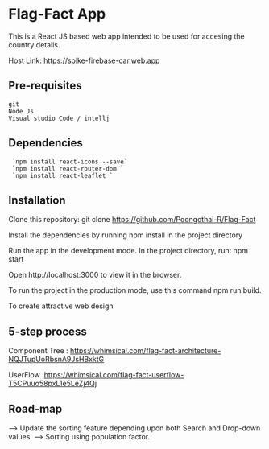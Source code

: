 # Flag-Fact App

This is a React JS based web app intended to be used for accesing the country details.

Host Link: https://spike-firebase-car.web.app

## Pre-requisites
    git
    Node Js
    Visual studio Code / intellj
    
##  Dependencies
     `npm install react-icons --save`
     `npm install react-router-dom `
     `npm install react-leaflet `

## Installation
 Clone this repository: git clone https://github.com/Poongothai-R/Flag-Fact

 Install the dependencies by running npm install in the project directory

 Run the app in the development mode. In the project directory, run: npm start

 Open http://localhost:3000 to view it in the browser.

To run the project in the production mode, use this command npm run build.

 To create attractive web design

## 5-step process
 
Component Tree : https://whimsical.com/flag-fact-architecture-NQJTupUoRbsnA9JsHBxktG

UserFlow :https://whimsical.com/flag-fact-userflow-T5CPuuo58pxL1e5LeZj4Qj

## Road-map

--> Update the sorting feature depending upon both Search and Drop-down values.
--> Sorting using population factor.

